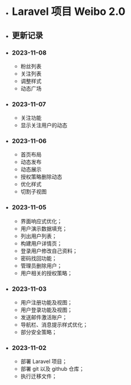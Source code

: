 - # Laravel 项目 Weibo 2.0
- ## 更新记录
- ### 2023-11-08
	- 粉丝列表
	- 关注列表
	- 调整样式
	- 动态广场
- ### 2023-11-07
	- 关注功能
	- 显示关注用户的动态
- ### 2023-11-06
	- 首页布局
	- 动态发布
	- 动态展示
	- 授权策略删除动态
	- 优化样式
	- 切割子视图
- ### 2023-11-05
	- 界面响应式优化；
	- 用户演示数据填充；
	- 列出用户列表；
	- 构建用户详情页；
	- 登录用户修改自己资料；
	- 密码找回功能；
	- 管理员删除用户；
	- 用户相关的授权策略；
- ### 2023-11-03
	- 用户注册功能及视图；
	- 用户登录功能及视图；
	- 发送邮件激活账户；
	- 导航栏、消息提示样式优化；
	- 部分安全策略；
- ### 2023-11-02
	- 部署 Laravel 项目；
	- 部署 git 以及 github 仓库；
	- 执行迁移文件；